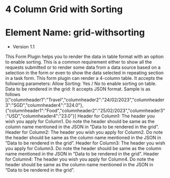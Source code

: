 #  4 Column Grid with Sorting
#  Element Name: grid-withsorting

- Version 1.1

This Form Plugin helps you to render the data in table format with an option to enable sorting. This is a common requirement either to show all the requests submitted or to render some data from a data source based on a selection in the form or even to show the data selected in repeating section in a task form. 
This form plugin can render a 4-column table. It accepts the following parameters: 
Allow Sorting: Yes / No to enable sorting on table. 
Data to be rendered in the grid: It accepts JSON format. Sample is as follows
[{"columnheader1":"Travel","columnheader2":"24/02/2023","columnheader3":"SGD","columnheader4":"324.0"},{"columnheader1":"Food","columnheader2":"25/02/2023","columnheader3":"USD","columnheader4":"23.0"}]
Header for Column1: The header you wish you apply for Column1. Do note the header should be same as the column name mentioned in the JSON in “Data to be rendered in the grid”.
Header for Column2: The header you wish you apply for Column2. Do note the header should be same as the column name mentioned in the JSON in “Data to be rendered in the grid”.
Header for Column3: The header you wish you apply for Column3. Do note the header should be same as the column name mentioned in the JSON in “Data to be rendered in the grid”.
Header for Column4: The header you wish you apply for Column4. Do note the header should be same as the column name mentioned in the JSON in “Data to be rendered in the grid”.


    
